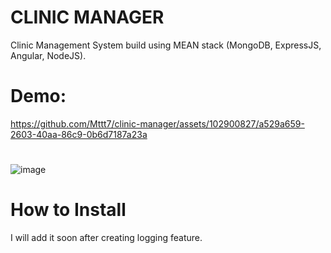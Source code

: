 # CLINIC MANAGER
Clinic Management System build using MEAN stack (MongoDB, ExpressJS, Angular, NodeJS).

# Demo:
https://github.com/Mttt7/clinic-manager/assets/102900827/a529a659-2603-40aa-86c9-0b6d7187a23a
# 
![image](https://github.com/Mttt7/clinic-manager/assets/102900827/9e6872e4-9af5-4feb-af15-e90f44dd5808)

# How to Install
I will add it soon after creating logging feature.
